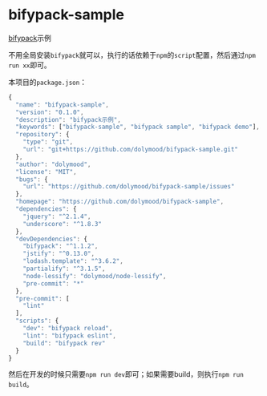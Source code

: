 # bifypack-sample

[bifypack](https://github.com/dolymood/bifypack)示例

不用全局安装`bifypack`就可以，执行的话依赖于`npm`的`script`配置，然后通过`npm run xx`即可。

本项目的`package.json`：

```js
{
  "name": "bifypack-sample",
  "version": "0.1.0",
  "description": "bifypack示例",
  "keywords": ["bifypack-sample", "bifypack sample", "bifypack demo"],
  "repository": {
    "type": "git",
    "url": "git+https://github.com/dolymood/bifypack-sample.git"
  },
  "author": "dolymood",
  "license": "MIT",
  "bugs": {
    "url": "https://github.com/dolymood/bifypack-sample/issues"
  },
  "homepage": "https://github.com/dolymood/bifypack-sample",
  "dependencies": {
    "jquery": "^2.1.4",
    "underscore": "^1.8.3"
  },
  "devDependencies": {
    "bifypack": "^1.1.2",
    "jstify": "^0.13.0",
    "lodash.template": "^3.6.2",
    "partialify": "^3.1.5",
    "node-lessify": "dolymood/node-lessify",
    "pre-commit": "*"
  },
  "pre-commit": [
    "lint"
  ],
  "scripts": {
    "dev": "bifypack reload",
    "lint": "bifypack eslint",
    "build": "bifypack rev"
  }
}
```

然后在开发的时候只需要`npm run dev`即可；如果需要build，则执行`npm run build`。
